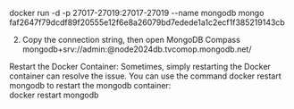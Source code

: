  docker run -d -p 27017-27019:27017-27019 --name mongodb mongo
faf2647f79dcdf89f20555e12f6e8a26079bd7edede1a1c2ecf1f385219143cb

2. Copy the connection string, then open MongoDB Compass
mongodb+srv://admin:<password>@node2024db.tvcomop.mongodb.net/


Restart the Docker Container: Sometimes, simply restarting the Docker container can resolve the issue. You can use the command docker restart mongodb to restart the mongodb container:  
docker restart mongodb